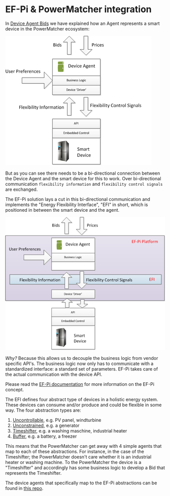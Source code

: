 # EF-Pi & PowerMatcher integration

In [Device Agent Bids](Bids.md) we have explained how an Agent represents a smart device in the PowerMatcher ecosystem:

![](DeviceAgentControl1.png)

But as you can see there needs to be a bi-directional connection between the Device Agent and the smart device for this to work. Over bi-directional communication `flexibility information` and `flexibility control signals` are exchanged.

The EF-Pi solution lays a cut in this bi-directional communication and implements the "Energy Flexibility Interface", "EFI" in short, which is positioned in between the smart device and the agent.

![](DeviceAgentEFI.png)

*Why?* Because this allows us to decouple the business logic from vendor specific API's. The business logic now only has to communicate with a standardized interface: a standard set of parameters. EF-Pi takes care of the actual communication with the device API.

Please read the [EF-Pi documentation](http://fpai-ci.sensorlab.tno.nl/builds/fpai-documentation/development/html/) for more information on the EF-Pi concept.

The EFI defines four abstract type of devices in a holistic energy system. These devices can consume and/or produce and could be flexible in some way. The four abstraction types are:

1. [Uncontrollable](http://fpai-ci.sensorlab.tno.nl/builds/fpai-documentation/development/html/UncontrolledEFI.html), e.g. PV panel, windturbine  
2. [Unconstrained](http://fpai-ci.sensorlab.tno.nl/builds/fpai-documentation/development/html/UnconstrainedEFI.html), e.g. a generator
3. [Timeshifter](http://fpai-ci.sensorlab.tno.nl/builds/fpai-documentation/development/html/TimeshiftableEFI.html), e.g. a washing maschine, industrial heater
4. [Buffer](http://fpai-ci.sensorlab.tno.nl/builds/fpai-documentation/development/html/BufferStorageEFI.html), e.g. a battery, a freezer

This means that the PowerMatcher can get away with 4 simple agents that map to each of these abstractions. For instance, in the case of the Timeshifter; the PowerMatcher doesn't care whether it is an industrial heater or washing machine. To the PowerMatcher the device is a "Timeshifter" and accordingly has some business logic to develop a Bid that represents the Timeshifter. 

The device agents that specifically map to the EF-Pi abstractions can be found in [this repo](https://github.com/flexiblepower/fpai-apps/tree/development/net.powermatcher.fpai.controller/src/net/powermatcher/fpai/agents).
